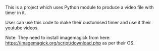 This is a project which uses Python module to produce a video file with timer in it.

User can use this code to make their customised timer and use it their youtube videos.

Note: They need to install imagemagick from here: https://imagemagick.org/script/download.php as per their OS.